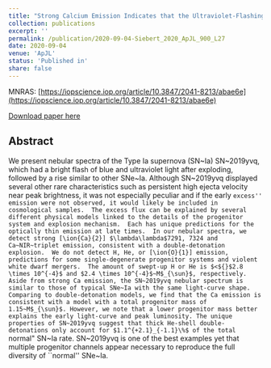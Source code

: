 ```yaml
---
title: "Strong Calcium Emission Indicates that the Ultraviolet-Flashing Type Ia SN 2019yvq was the Result of a Sub-Chandrasekhar Mass Double-Detonation Explosion"
collection: publications
excerpt: ''
permalink: /publication/2020-09-04-Siebert_2020_ApJL_900_L27
date: 2020-09-04
venue: 'ApJL'
status: 'Published in'
share: false
---
```


MNRAS: [https://iopscience.iop.org/article/10.3847/2041-8213/abae6e](https://iopscience.iop.org/article/10.3847/2041-8213/abae6e)

[Download paper here](http://msiebert1.github.io/files/Siebert_2020_ApJL_900_L27.pdf)

Abstract
--------
We present nebular spectra of the Type Ia supernova (SN~Ia) SN~2019yvq, which had a bright flash of blue and ultraviolet light after exploding, followed by a rise similar to other SNe~Ia.  Although SN~2019yvq displayed several other rare characteristics such as persistent high ejecta velocity near peak brightness, it was not especially peculiar and if the early ``excess'' emission were not observed, it would likely be included in cosmological samples.  The excess flux can be explained by several different physical models linked to the details of the progenitor system and explosion mechanism.  Each has unique predictions for the optically thin emission at late times.  In our nebular spectra, we detect strong [\ion{Ca}{2}] $\lambda\lambda$7291, 7324 and Ca~NIR~triplet emission, consistent with a double-detonation explosion.  We do not detect H, He, or [\ion{O}{1}] emission, predictions for some single-degenerate progenitor systems and violent white dwarf mergers.  The amount of swept-up H or He is $<${}$2.8 \times 10^{-4}$ and $2.4 \times 10^{-4}$~M$_{\sun}$, respectively.  Aside from strong Ca emission, the SN~2019yvq nebular spectrum is similar to those of typical SNe~Ia with the same light-curve shape. Comparing to double-detonation models, we find that the Ca emission is consistent with a model with a total progenitor mass of 1.15~M$_{\sun}$. However, we note that a lower progenitor mass better explains the early light-curve and peak luminosity. The unique properties of SN~2019yvq suggest that thick He-shell double-detonations only account for $1.1^{+2.1}_{-1.1}\%$ of the total ``normal" SN~Ia rate.  SN~2019yvq is one of the best examples yet that multiple progenitor channels appear necessary to reproduce the full diversity of ``normal'' SNe~Ia.